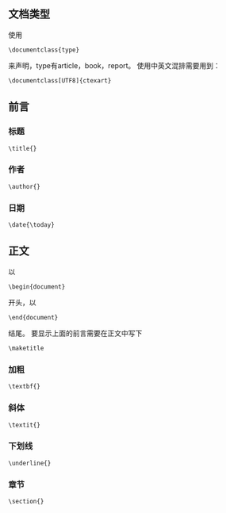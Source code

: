 ## 文档类型
使用
```
\documentclass{type}
```
来声明，type有article，book，report。
使用中英文混排需要用到：
```
\documentclass[UTF8]{ctexart}
```
## 前言
### 标题
```
\title{}
```
### 作者
```
\author{}
```
### 日期
```
\date{\today}
```
## 正文
以
```
\begin{document}
```
开头，以
```
\end{document}
```
结尾。
要显示上面的前言需要在正文中写下
```
\maketitle
```
### 加粗
```
\textbf{}
```
### 斜体
```
\textit{}
```
### 下划线
```
\underline{}
```
### 章节
```
\section{}
```